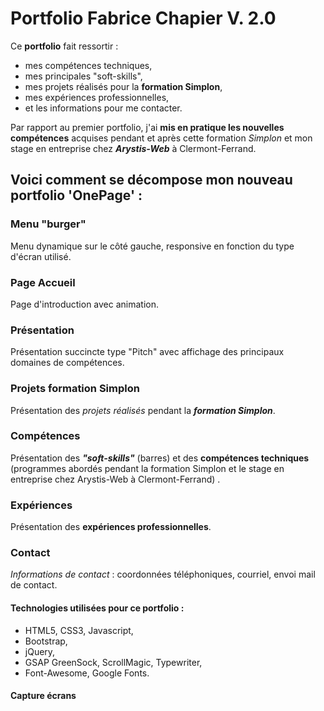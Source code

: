 # Portfolio Fabrice Chapier V. 2.0

Ce **portfolio** fait ressortir :
* mes compétences techniques, 
* mes principales "soft-skills", 
* mes projets réalisés pour la **formation Simplon**, 
* mes expériences professionnelles,
* et les informations pour me contacter.

Par rapport au premier portfolio, j'ai **mis en pratique les nouvelles compétences** acquises pendant et après cette formation *Simplon* et mon stage en entreprise chez ***Arystis-Web*** à Clermont-Ferrand.

## Voici comment se décompose mon **nouveau portfolio** 'OnePage' :

### Menu "burger"

Menu dynamique sur le côté gauche, responsive en fonction du type d'écran utilisé.

### Page Accueil

Page d'introduction avec animation.

### Présentation

Présentation succincte type "Pitch" avec affichage des principaux domaines de compétences.

### Projets formation Simplon

Présentation des *projets réalisés* pendant la ***formation Simplon***.

### Compétences

Présentation des ***"soft-skills"*** (barres) et des **compétences techniques** (programmes abordés pendant la formation Simplon et le stage en entreprise chez Arystis-Web à Clermont-Ferrand) . 

### Expériences

Présentation des **expériences professionnelles**.

### Contact

*Informations de contact* : coordonnées téléphoniques, courriel, envoi mail de contact.

#### Technologies utilisées pour ce portfolio : 
* HTML5, CSS3, Javascript, 
* Bootstrap, 
* jQuery, 
* GSAP GreenSock, ScrollMagic, Typewriter, 
* Font-Awesome, Google Fonts. 


#### Capture écrans
